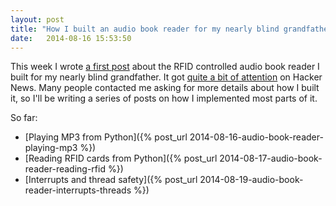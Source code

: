```yaml
---
layout: post
title: "How I built an audio book reader for my nearly blind grandfather"
date:   2014-08-16 15:53:50
---
```


This week I wrote [a first post](https://gist.github.com/wkjagt/814b3f62ea03c7b1a765) about the RFID controlled audio book reader I built for my nearly blind grandfather. It got [quite a bit of attention](https://news.ycombinator.com/item?id=8177117) on Hacker News. Many people contacted me asking for more details about how I built it, so I'll be writing a series of posts on how I implemented most parts of it.

So far:

- [Playing MP3 from Python]({% post_url 2014-08-16-audio-book-reader-playing-mp3 %})
- [Reading RFID cards from Python]({% post_url 2014-08-17-audio-book-reader-reading-rfid %})
- [Interrupts and thread safety]({% post_url 2014-08-19-audio-book-reader-interrupts-threads %})